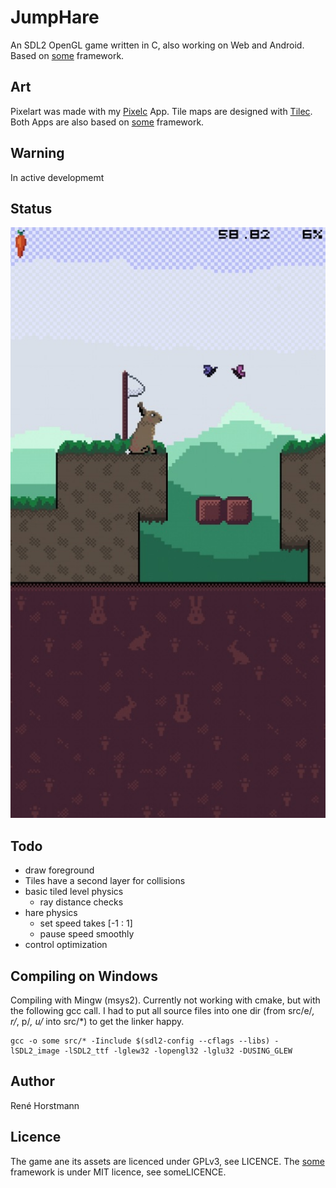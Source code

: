 # JumpHare
An SDL2 OpenGL game written in C, also working on Web and Android.
Based on [some](https://github.com/renehorstmann/some) framework.

## Art
Pixelart was made with my [Pixelc](https://github.com/renehorstmann/pixelc) App.
Tile maps are designed with [Tilec](https://github.com/renehorstmann/tilec).
Both Apps are also based on [some](https://github.com/renehorstmann/some) framework.


## Warning
In active developmemt

## Status
![example](example.jpg)

## Todo
- draw foreground
- Tiles have a second layer for collisions
- basic tiled level physics
    - ray distance checks
- hare physics 
    - set speed takes [-1 : 1]
    - pause speed smoothly
- control optimization

## Compiling on Windows
Compiling with Mingw (msys2).
Currently not working with cmake, but with the following gcc call.
I had to put all source files into one dir (from src/e/*, r/*, p/*, u/* into src/*) to get the linker happy.
```
gcc -o some src/* -Iinclude $(sdl2-config --cflags --libs) -lSDL2_image -lSDL2_ttf -lglew32 -lopengl32 -lglu32 -DUSING_GLEW
```

## Author
René Horstmann

## Licence
The game ane its assets are licenced under GPLv3, see LICENCE.
The [some](https://github.com/renehorstmann/some) framework is under MIT licence, see someLICENCE.
